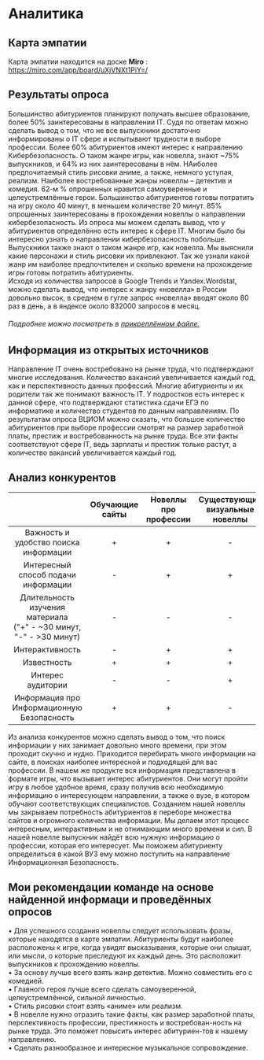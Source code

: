 
# Аналитика
## Карта эмпатии

Карта эмпатии находится на доске **Miro** : https://miro.com/app/board/uXjVNXt1PiY=/

## Результаты опроса

  Большинство абитуриентов планируют получать высшее образование, более 50% заинтересованы в направлении IT. Судя по ответам можно сделать вывод о том, что не все выпускники достаточно информированы о IT сфере и испытывают трудности в выборе профессии. Более 60% абитуриентов имеют интерес к направлению Кибербезопасность. 
О таком жанре игры, как новелла, знают ~75% выпускников, и 64% из них заинтересованы в нём. НАиболее предпочитаемый стиль рисовки аниме, а также, немного уступая, реализм. Наиболее востребованные жанры новеллы – детектив и комедия. 62-м % опрошенных нравится самоуверенные и целеустремлённые герои. Большинство абитуриентов готовы потратить на игру около 40 минут, в меньшем количестве 20 минут. 85% опрошенных заинтересованы в прохождении новеллы о направлении кибербезопасность.
	Из опроса мы можем сделать вывод, что у абитуриентов определённо есть интерес к сфере IT. Многим было бы интересно узнать о направлении кибербезопасность побольше. Выпускники также знают о таком жанре игр, как новелла. Мы выяснили какие персонажи и стиль рисовки их привлекают. Так же узнали какой жанр им наиболее предпочтителен и сколько времени на прохождение игры готовы потратить абитуриенты.   
	Исходя из количества запросов в Google Trends и Yandex.Wordstat, можно сделать вывод, что интерес к жанру «новелла» в России довольно высок, в среднем в гугле запрос «новелла» вводят около 80 раз в день, а в яндексе около 832000 запросов в месяц.
###### Подробнее можно посмотреть в [прикреплённом файле.](https://urfume-my.sharepoint.com/:w:/g/personal/a_iu_ponomareva_urfu_me/Ed1aMcW8gZZDtSM_7iOU0dIBp3e9nEXp8Jo2wzNVcXs7Wg?e=DXAIJv)

## Информация из открытых источников

Направление IT очень востребовано на рынке труда, что подтверждают многие исследования. Количество вакансий увеличивается каждый год, как и перспективность данных профессий. Многие абитуриенты и их родители так же понимают важность IT. У подростков есть интерес к данной сфере, что подтверждают статистика сдачи ЕГЭ по информатике и количество студентов по данным направлениям. По результатам опроса ВЦИОМ можно сказать, что большое количество абитуриентов при выборе профессии смотрят на размер заработной платы, престиж и востребованность на рынке труда. Все эти факты соответствуют сфере IT, ведь зарплаты и престиж только растут, а количество вакансий увеличивается каждый год.

## Анализ конкурентов

| |Обучающие сайты|Новеллы про<br>профессии|Существующие<br>визуальные новеллы|Наша новелла|
|:-:|:-:|:-:|:-:|:-:|
|Важность и удобство поиска информации|+|+|-|+|
|Интересный способ подачи информации|-|+|+|+|
|Длительность изучения материала<br>("+" - ~30 минут, "-" - >30 минут)|-|-|-|+|
|Интерактивность|-|+|+|+|
|Известность|+|+|+|-|
|Интерес аудитории|-|-|+|+|
|Информация про Информационную Безопасность|+|+|-|+|

Из анализа конкурентов можно сделать вывод о том, что поиск информации у них занимает довольно много времени, при этом проходит скучно и нудно. Приходится перебирать много информации на сайте, в поисках наиболее интересной и подходящей для вас профессии. В нашем же продукте вся информация представлена в формате игры, что вызывает интерес абитуриентов. Они могут пройти игру в любое удобное время, сразу получив всю необходимую информацию о интересующем направлении, а также о вузе, в котором обучают соответствующих специалистов.
Созданием нашей новеллы мы закрываем потребность абитуриентов в переборе множества сайтов и огромного количества информации. Мы делаем этот процесс интересным, интерактивным и не отнимающим много времени и сил. В нашей новелле выпускник найдёт всю нужную информацию о профессии, которая его интересует. Мы поможем абитуриенту определиться в какой ВУЗ ему можно поступить на направление Информационная Безопасность.


## Мои рекомендации команде на основе найденной информаци и проведённых опросов

•	Для успешного создания новеллы следует использовать фразы, которые находятся в карте эмпатии. Абитуриенты будут наиболее расположены к игре, когда увидят высказывания, которые они слышат, или мысли, о которые преследуют их каждый день. Это расположит выпускников к прохождению новеллы.<br>
•	За основу лучше всего взять жанр детектив. Можно совместить его с комедией.<br>
•	Главного героя лучше всего сделать самоуверенной, целеустремлённой, сильной личностью. <br>
•	Стиль рисовки стоит взять «аниме» или реализм.<br> 
•	В новелле нужно отразить такие факты, как размер заработной платы, перспективность профессии, престижность и востребован-ность на рынке труда. Это поможет повысить интерес абитуриен-тов к нашему направлению.<br>
•	Сделать разнообразное и интересное музыкальное сопровождение.




